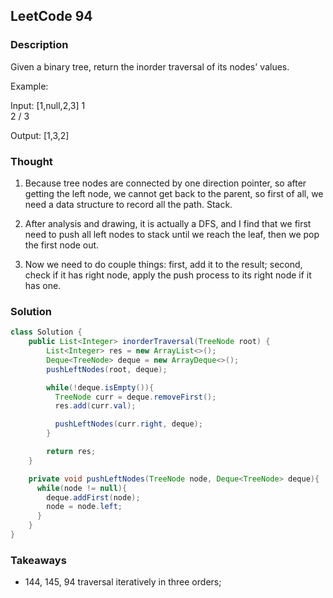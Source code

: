 ## LeetCode 94

### Description
Given a binary tree, return the inorder traversal of its nodes' values.

Example:

Input: [1,null,2,3]
   1
    \
     2
    /
   3

Output: [1,3,2]

### Thought
1. Because tree nodes are connected by one direction pointer, so after getting the left node, we cannot get back to the parent, so first of all, we need a data structure to record all the path. Stack.

2. After analysis and drawing, it is actually a DFS, and I find that we first need to push all left nodes to stack until we reach the leaf, then we pop the first node out.

3. Now we need to do couple things: first, add it to the result; second, check if it has right node, apply the push process to its right node if it has one.

### Solution
```java
class Solution {
    public List<Integer> inorderTraversal(TreeNode root) {
        List<Integer> res = new ArrayList<>();
        Deque<TreeNode> deque = new ArrayDeque<>();
        pushLeftNodes(root, deque);

        while(!deque.isEmpty()){
          TreeNode curr = deque.removeFirst();
          res.add(curr.val);

          pushLeftNodes(curr.right, deque);
        }

        return res;
    }

    private void pushLeftNodes(TreeNode node, Deque<TreeNode> deque){
      while(node != null){
        deque.addFirst(node);
        node = node.left;
      }
    }
}
```

### Takeaways
* 144, 145, 94 traversal iteratively in three orders;

